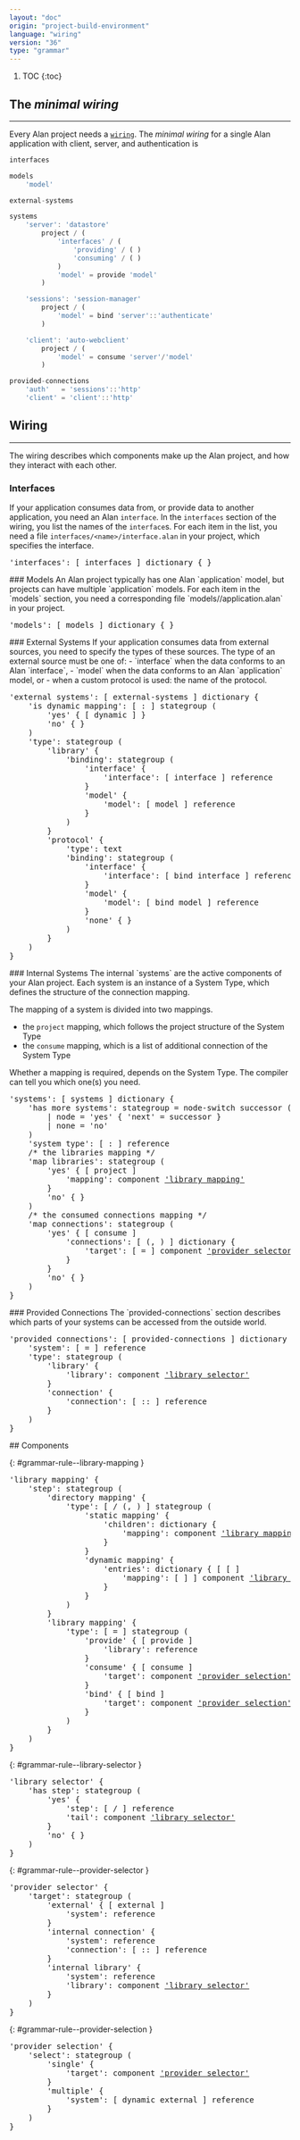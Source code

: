 ```yaml
---
layout: "doc"
origin: "project-build-environment"
language: "wiring"
version: "36"
type: "grammar"
---
```


1. TOC
{:toc}

## The *minimal wiring*
---
Every Alan project needs a [`wiring`](#wiring).
The *minimal wiring* for a single Alan application with client, server, and authentication is

```js
interfaces

models
	'model'

external-systems

systems
	'server': 'datastore'
		project / (
			'interfaces' / (
				'providing' / ( )
				'consuming' / ( )
			)
			'model' = provide 'model'
		)

	'sessions': 'session-manager'
		project / (
			'model' = bind 'server'::'authenticate'
		)

	'client': 'auto-webclient'
		project / (
			'model' = consume 'server'/'model'
		)

provided-connections
	'auth'   = 'sessions'::'http'
	'client' = 'client'::'http'
```

## Wiring
---
The wiring describes which components make up the Alan project, and how they interact with each other.
### Interfaces
If your application consumes data from, or provide data to another application, you need an Alan `interface`.
In the `interfaces` section of the wiring, you list the names of the `interface`s.
For each item in the list, you need a file `interfaces/<name>/interface.alan` in your project, which specifies the interface.

<div class="language-js highlighter-rouge">
<div class="highlight">
<pre class="highlight language-js code-custom">
'<span class="token string">interfaces</span>': [ <span class="token operator">interfaces</span> ] dictionary { }
</pre>
</div>
</div>
### Models
An Alan project typically has one Alan `application` model, but projects can have multiple `application` models.
For each item in the `models` section, you need a corresponding file `models/<name>/application.alan` in your project.

<div class="language-js highlighter-rouge">
<div class="highlight">
<pre class="highlight language-js code-custom">
'<span class="token string">models</span>': [ <span class="token operator">models</span> ] dictionary { }
</pre>
</div>
</div>
### External Systems
If your application consumes data from external sources, you need to specify the types of these sources.
The type of an external source must be one of:
- `interface` when the data conforms to an Alan `interface`,
- `model` when the data conforms to an Alan `application` model, or
- when a custom protocol is used: the name of the protocol.

<div class="language-js highlighter-rouge">
<div class="highlight">
<pre class="highlight language-js code-custom">
'<span class="token string">external systems</span>': [ <span class="token operator">external-systems</span> ] dictionary {
	'<span class="token string">is dynamic mapping</span>': [ <span class="token operator">:</span> ] stategroup (
		'<span class="token string">yes</span>' { [ <span class="token operator">dynamic</span> ] }
		'<span class="token string">no</span>' { }
	)
	'<span class="token string">type</span>': stategroup (
		'<span class="token string">library</span>' {
			'<span class="token string">binding</span>': stategroup (
				'<span class="token string">interface</span>' {
					'<span class="token string">interface</span>': [ <span class="token operator">interface</span> ] reference
				}
				'<span class="token string">model</span>' {
					'<span class="token string">model</span>': [ <span class="token operator">model</span> ] reference
				}
			)
		}
		'<span class="token string">protocol</span>' {
			'<span class="token string">type</span>': text
			'<span class="token string">binding</span>': stategroup (
				'<span class="token string">interface</span>' {
					'<span class="token string">interface</span>': [ <span class="token operator">bind</span> <span class="token operator">interface</span> ] reference
				}
				'<span class="token string">model</span>' {
					'<span class="token string">model</span>': [ <span class="token operator">bind</span> <span class="token operator">model</span> ] reference
				}
				'<span class="token string">none</span>' { }
			)
		}
	)
}
</pre>
</div>
</div>
### Internal Systems
The internal `systems` are the active components of your Alan project.
Each system is an instance of a System Type, which defines the structure of the connection mapping.

The mapping of a system is divided into two mappings.
- the `project` mapping, which follows the project structure of the System Type
- the `consume` mapping, which is a list of additional connection of the System Type

Whether a mapping is required, depends on the System Type.
The compiler can tell you which one(s) you need.

<div class="language-js highlighter-rouge">
<div class="highlight">
<pre class="highlight language-js code-custom">
'<span class="token string">systems</span>': [ <span class="token operator">systems</span> ] dictionary {
	'<span class="token string">has more systems</span>': stategroup = node-switch successor (
		| node = '<span class="token string">yes</span>' { '<span class="token string">next</span>' = successor }
		| none = '<span class="token string">no</span>'
	)
	'<span class="token string">system type</span>': [ <span class="token operator">:</span> ] reference
	/* the libraries mapping */
	'<span class="token string">map libraries</span>': stategroup (
		'<span class="token string">yes</span>' { [ <span class="token operator">project</span> ]
			'<span class="token string">mapping</span>': component <a href="#grammar-rule--library-mapping">'library mapping'</a>
		}
		'<span class="token string">no</span>' { }
	)
	/* the consumed connections mapping */
	'<span class="token string">map connections</span>': stategroup (
		'<span class="token string">yes</span>' { [ <span class="token operator">consume</span> ]
			'<span class="token string">connections</span>': [ <span class="token operator">(</span>, <span class="token operator">)</span> ] dictionary {
				'<span class="token string">target</span>': [ <span class="token operator">=</span> ] component <a href="#grammar-rule--provider-selector">'provider selector'</a>
			}
		}
		'<span class="token string">no</span>' { }
	)
}
</pre>
</div>
</div>
### Provided Connections
The `provided-connections` section describes which parts of your systems can be accessed from the outside world.

<div class="language-js highlighter-rouge">
<div class="highlight">
<pre class="highlight language-js code-custom">
'<span class="token string">provided connections</span>': [ <span class="token operator">provided-connections</span> ] dictionary {
	'<span class="token string">system</span>': [ <span class="token operator">=</span> ] reference
	'<span class="token string">type</span>': stategroup (
		'<span class="token string">library</span>' {
			'<span class="token string">library</span>': component <a href="#grammar-rule--library-selector">'library selector'</a>
		}
		'<span class="token string">connection</span>' {
			'<span class="token string">connection</span>': [ <span class="token operator">::</span> ] reference
		}
	)
}
</pre>
</div>
</div>
## Components

{: #grammar-rule--library-mapping }
<div class="language-js highlighter-rouge">
<div class="highlight">
<pre class="highlight language-js code-custom">
'<span class="token string">library mapping</span>' {
	'<span class="token string">step</span>': stategroup (
		'<span class="token string">directory mapping</span>' {
			'<span class="token string">type</span>': [ <span class="token operator">/</span> <span class="token operator">(</span>, <span class="token operator">)</span> ] stategroup (
				'<span class="token string">static mapping</span>' {
					'<span class="token string">children</span>': dictionary {
						'<span class="token string">mapping</span>': component <a href="#grammar-rule--library-mapping">'library mapping'</a>
					}
				}
				'<span class="token string">dynamic mapping</span>' {
					'<span class="token string">entries</span>': dictionary { [ <span class="token operator">[</span> ]
						'<span class="token string">mapping</span>': [ <span class="token operator">]</span> ] component <a href="#grammar-rule--library-mapping">'library mapping'</a>
					}
				}
			)
		}
		'<span class="token string">library mapping</span>' {
			'<span class="token string">type</span>': [ <span class="token operator">=</span> ] stategroup (
				'<span class="token string">provide</span>' { [ <span class="token operator">provide</span> ]
					'<span class="token string">library</span>': reference
				}
				'<span class="token string">consume</span>' { [ <span class="token operator">consume</span> ]
					'<span class="token string">target</span>': component <a href="#grammar-rule--provider-selection">'provider selection'</a>
				}
				'<span class="token string">bind</span>' { [ <span class="token operator">bind</span> ]
					'<span class="token string">target</span>': component <a href="#grammar-rule--provider-selection">'provider selection'</a>
				}
			)
		}
	)
}
</pre>
</div>
</div>

{: #grammar-rule--library-selector }
<div class="language-js highlighter-rouge">
<div class="highlight">
<pre class="highlight language-js code-custom">
'<span class="token string">library selector</span>' {
	'<span class="token string">has step</span>': stategroup (
		'<span class="token string">yes</span>' {
			'<span class="token string">step</span>': [ <span class="token operator">/</span> ] reference
			'<span class="token string">tail</span>': component <a href="#grammar-rule--library-selector">'library selector'</a>
		}
		'<span class="token string">no</span>' { }
	)
}
</pre>
</div>
</div>

{: #grammar-rule--provider-selector }
<div class="language-js highlighter-rouge">
<div class="highlight">
<pre class="highlight language-js code-custom">
'<span class="token string">provider selector</span>' {
	'<span class="token string">target</span>': stategroup (
		'<span class="token string">external</span>' { [ <span class="token operator">external</span> ]
			'<span class="token string">system</span>': reference
		}
		'<span class="token string">internal connection</span>' {
			'<span class="token string">system</span>': reference
			'<span class="token string">connection</span>': [ <span class="token operator">::</span> ] reference
		}
		'<span class="token string">internal library</span>' {
			'<span class="token string">system</span>': reference
			'<span class="token string">library</span>': component <a href="#grammar-rule--library-selector">'library selector'</a>
		}
	)
}
</pre>
</div>
</div>

{: #grammar-rule--provider-selection }
<div class="language-js highlighter-rouge">
<div class="highlight">
<pre class="highlight language-js code-custom">
'<span class="token string">provider selection</span>' {
	'<span class="token string">select</span>': stategroup (
		'<span class="token string">single</span>' {
			'<span class="token string">target</span>': component <a href="#grammar-rule--provider-selector">'provider selector'</a>
		}
		'<span class="token string">multiple</span>' {
			'<span class="token string">system</span>': [ <span class="token operator">dynamic</span> <span class="token operator">external</span> ] reference
		}
	)
}
</pre>
</div>
</div>
